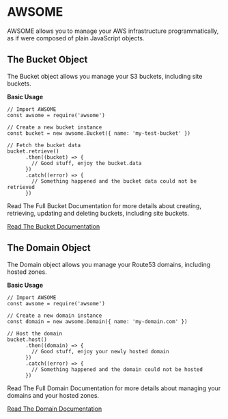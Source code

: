 # AWSOME

AWSOME allows you to manage your AWS infrastructure programmatically, as if were composed of plain JavaScript objects.

## The Bucket Object

The Bucket object allows you manage your S3 buckets, including site buckets.

**Basic Usage**

```
// Import AWSOME
const awsome = require('awsome')

// Create a new bucket instance
const bucket = new awsome.Bucket({ name: 'my-test-bucket' })

// Fetch the bucket data
bucket.retrieve()
      .then((bucket) => {
        // Good stuff, enjoy the bucket.data
      })
      .catch((error) => {
        // Something happened and the bucket data could not be retrieved
      })
```

Read The Full Bucket Documentation for more details about creating, retrieving, updating and deleting buckets, including site buckets.

[Read The Bucket Documentation](/docs/bucket)

## The Domain Object

The Domain object allows you manage your Route53 domains, including hosted zones.

**Basic Usage**

```
// Import AWSOME
const awsome = require('awsome')

// Create a new domain instance
const domain = new awsome.Domain({ name: 'my-domain.com' })

// Host the domain
bucket.host()
      .then((domain) => {
        // Good stuff, enjoy your newly hosted domain
      })
      .catch((error) => {
        // Something happened and the domain could not be hosted
      })
```

Read The Full Domain Documentation for more details about managing your domains and your hosted zones.

[Read The Domain Documentation](/docs/domain)
